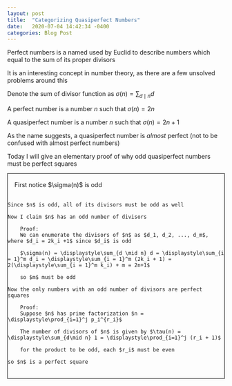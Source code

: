 ```yaml
---
layout: post
title:  "Categorizing Quasiperfect Numbers"
date:   2020-07-04 14:42:34 -0400
categories: Blog Post
---
```

Perfect numbers is a named used by Euclid to describe numbers which equal to the sum of its proper divisors

It is an interesting concept in number theory, as there are a few unsolved problems around this

Denote the sum of divisor function as $\sigma(n) = \displaystyle\sum_{d\mid n} d$

A perfect number is a number $n$ such that $\sigma(n) =  2n$

A quasiperfect number is a number $n$ such that $\sigma(n) =  2n + 1$

As the name suggests, a quasiperfect number is *almost* perfect (not to be confused with almost perfect numbers)

Today I will give an elementary proof of why odd quasiperfect numbers must be perfect squares

<div style="white-space: pre;border: 1px solid black">
    First notice $\sigma(n)$ is odd

    Since $n$ is odd, all of its divisors must be odd as well

    Now I claim $n$ has an odd number of divisors

        Proof: 
        We can enumerate the divisors of $n$ as $d_1, d_2, ..., d_m$, where $d_i = 2k_i +1$ since $d_i$ is odd
    
        $\sigma(n) = \displaystyle\sum_{d \mid n} d = \displaystyle\sum_{i = 1}^m d_i = \displaystyle\sum_{i = 1}^m (2k_i + 1) = 2(\displaystyle\sum_{i = 1}^m k_i) + m = 2n+1$
    
        so $m$ must be odd
    
    Now the only numbers with an odd number of divisors are perfect squares

        Proof: 
        Suppose $n$ has prime factorization $n = \displaystyle\prod_{i=1}^j p_i^{r_i}$

        The number of divisors of $n$ is given by $\tau(n) = \displaystyle\sum_{d\mid n} 1 = \displaystyle\prod_{i=1}^j (r_i + 1)$

        for the product to be odd, each $r_i$ must be even

    so $n$ is a perfect square

</div>




